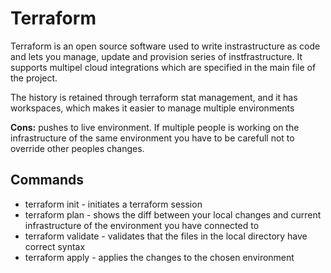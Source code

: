 # Terraform

Terraform is an open source software used to write instrastructure as code and lets you manage, update and provision series of instfrastructure. It supports multipel cloud integrations which are specified in the main file of the project.

The history is retained through terraform stat management, and it has workspaces, which makes it easier to manage multiple environments

**Cons:** pushes to live environment. If multiple people is working on the infrastructure of the same environment you have to be carefull not to override other peoples changes.

## Commands

* terraform init - initiates a terraform session
* terraform plan - shows the diff between your local changes and current infrastructure of the environment you have connected to
* terraform validate - validates that the files in the local directory have correct syntax
* terraform apply - applies the changes to the chosen environment